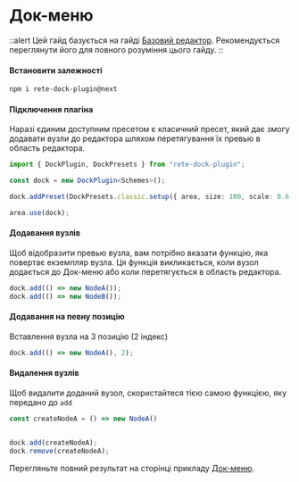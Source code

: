 # Док-меню

::alert
Цей гайд базується на гайді [Базовий редактор](./basic). Рекомендується переглянути його для повного розуміння цього гайду.
::

#### Встановити залежності

```bash
npm i rete-dock-plugin@next
```

#### Підключення плагіна

Наразі єдиним доступним пресетом є класичний пресет, який дає змогу додавати вузли до редактора шляхом перетягування їх превью в область редактора.

```ts
import { DockPlugin, DockPresets } from "rete-dock-plugin";

const dock = new DockPlugin<Schemes>();

dock.addPreset(DockPresets.classic.setup({ area, size: 100, scale: 0.6 }));

area.use(dock);
```

#### Додавання вузлів

Щоб відобразити превью вузла, вам потрібно вказати функцію, яка повертає екземпляр вузла. Ця функція викликається, коли вузол додається до Док-меню або коли перетягується в область редактора.

```ts
dock.add(() => new NodeA());
dock.add(() => new NodeB());
```

#### Додавання на певну позицію

Вставлення вузла на 3 позицію (2 індекс)

```ts
dock.add(() => new NodeA(), 2);
```

#### Видалення вузлів

Щоб видалити доданий вузол, скористайтеся тією самою функцією, яку передано до `add`

```ts
const createNodeA = () => new NodeA()


dock.add(createNodeA);
dock.remove(createNodeA);
```

Перегляньте повний результат на сторінці прикладу [Док-меню](/examples/dock).
